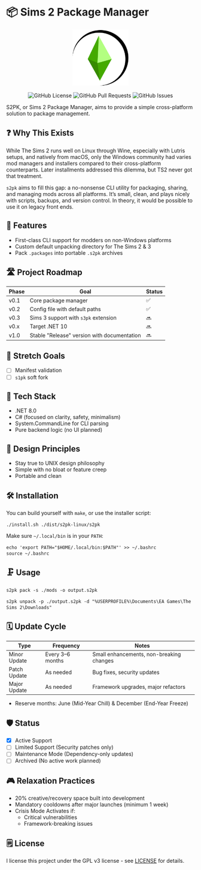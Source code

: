 # 📦 Sims 2 Package Manager

<p align="center">
<img title="" src="AppDir/logo.png" width="150" alt=""">
</p>
<p align="center">
<img alt="GitHub License" src="https://img.shields.io/github/license/tonytins/s2pk"> <img alt="GitHub Pull Requests" src="https://img.shields.io/github/issues-pr/tonytins/s2pk"> <img alt="GitHub Issues" src="https://img.shields.io/github/issues/tonytins/s2pk">

S2PK, or Sims 2 Package Manager, aims to provide a simple cross-platform solution to package management.

## ❓ Why This Exists

While The Sims 2 runs well on Linux through Wine, especially with Lutris setups, and natively from macOS, only the Windows community had varies mod managers and installers compared to their cross-platform counterparts. Later installments addressed this dilemma, but TS2 never got that treatment.

`s2pk` aims to fill this gap: a no-nonsense CLI utility for packaging, sharing, and managing mods across all platforms. It’s small, clean, and plays nicely with scripts, backups, and version control. In theory, it would be possible to use it on legacy front ends.

## 🚀 Features

- First-class CLI support for modders on non-Windows platforms
- Custom default unpacking directory for The Sims 2 & 3
- Pack `.packages` into portable `.s2pk` archives

## 🛣️ Project Roadmap

| Phase | Goal                                        | Status |
| ----- | ------------------------------------------- | ------ |
| v0.1  | Core package manager                        | ✅     |
| v0.2  | Config file with default paths              | ✅     |
| v0.3  | Sims 3 support with `s3pk` extension        | 🔜     |
| v0.x  | Target .NET 10                              | 🔜     |
| v1.0  | Stable "Release" version with documentation | 🔜     |

## 🎯 Stretch Goals

- [ ] Manifest validation
- [ ] `s1pk` soft fork

## 🧩 Tech Stack

- .NET 8.0
- C# (focused on clarity, safety, minimalism)
- System.CommandLine for CLI parsing
- Pure backend logic (no UI planned)

## 📐 Design Principles

- Stay true to UNIX design philosophy
- Simple with no bloat or feature creep
- Portable and clean

## 🛠️ Installation

You can build yourself with `make`, or use the installer script:

```shell
./install.sh ./dist/s2pk-linux/s2pk
```

Make sure `~/.local/bin` is in your `PATH`:

```shell
echo 'export PATH="$HOME/.local/bin:$PATH"' >> ~/.bashrc
source ~/.bashrc
```

## 🗜️ Usage

```shell
s2pk pack -s ./mods -o output.s2pk
```

```shell
s2pk unpack -p ./output.s2pk -d "%USERPROFILE%\Documents\EA Games\The Sims 2\Downloads"
```

## 🗓️ Update Cycle

| Type         | Frequency        | Notes                                    |
| ------------ | ---------------- | ---------------------------------------- |
| Minor Update | Every 3–6 months | Small enhancements, non-breaking changes |
| Patch Update | As needed        | Bug fixes, security updates              |
| Major Update | As needed        | Framework upgrades, major refactors      |

- Reserve months: June (Mid-Year Chill) & December (End-Year Freeze)

## 🛡️ Status

- [x] Active Support
- [ ] Limited Support (Security patches only)
- [ ] Maintenance Mode (Dependency-only updates)
- [ ] Archived (No active work planned)

## 🎮 Relaxation Practices

- 20% creative/recovery space built into development
- Mandatory cooldowns after major launches (minimum 1 week)
- Crisis Mode Activates if:
  - Critical vulnerabilities
  - Framework-breaking issues

## 🗒️ License

I license this project under the GPL v3 license - see [LICENSE](LICENSE) for details.
